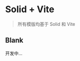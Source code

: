 # Solid + Vite

> 所有模版均基于 Solid 和 Vite


## Blank

<LogoBadge name="solid" /> <LogoBadge name="vite" /> <LogoBadge name="ts" />

开发中...
